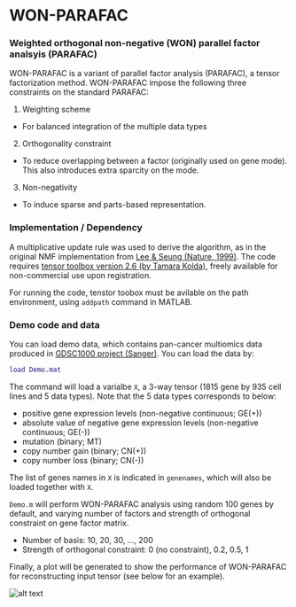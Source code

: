 # WON-PARAFAC

### Weighted orthogonal non-negative (WON) parallel factor analsyis (PARAFAC)

WON-PARAFAC is a variant of parallel factor analysis (PARAFAC), a tensor factorization method.
WON-PARAFAC impose the following three constraints on the standard PARAFAC:
1. Weighting scheme
- For balanced integration of the multiple data types
2. Orthogonality constraint
- To reduce overlapping between a factor (originally used on gene mode). This also introduces extra sparcity on the mode.
3. Non-negativity
- To induce sparse and parts-based representation.

### Implementation / Dependency

A multiplicative update rule was used to derive the algorithm, as in the original NMF implementation from [Lee & Seung (Nature, 1999)](https://www.nature.com/articles/44565).
The code requires [tensor toolbox version 2.6 (by Tamara Kolda)](https://www.sandia.gov/~tgkolda/TensorToolbox/index-2.6.html
), freely available for non-commercial use upon registration.

For running the code, tenstor toobox must be avilable on the path environment, using `addpath` command in MATLAB.

### Demo code and data

You can load demo data, which contains pan-cancer multiomics data produced in [GDSC1000 project (Sanger)](https://www.cancerrxgene.org/gdsc1000/GDSC1000_WebResources/Home.html).
You can load the data by:

```matlab
load Demo.mat
```
The command will load a varialbe `X`, a 3-way tensor (1815 gene by 935 cell lines and 5 data types).
Note that the 5 data types corresponds to below:
- positive gene expression levels (non-negative continuous; GE(+))
- absolute value of negative gene expression levels (non-negative continuous; GE(-))
- mutation (binary; MT)
- copy number gain (binary; CN(+))
- copy number loss (binary; CN(-))

The list of genes names in `X` is indicated in `genenames`, which will also be loaded together with `X`.

`Demo.m` will perform WON-PARAFAC analysis using random 100 genes by default, and varying number of factors and strength of orthogonal constraint on gene factor matrix.

- Number of basis: 10, 20, 30, ..., 200
- Strength of orthogonal constraint: 0 (no constraint), 0.2, 0.5, 1

Finally, a plot will be generated to show the performance of WON-PARAFAC for reconstructing input tensor (see below for an example).

![alt text](https://github.com/anoyaro84/wonparafac/blob/master/Demo_plot.png "Demo plot")
